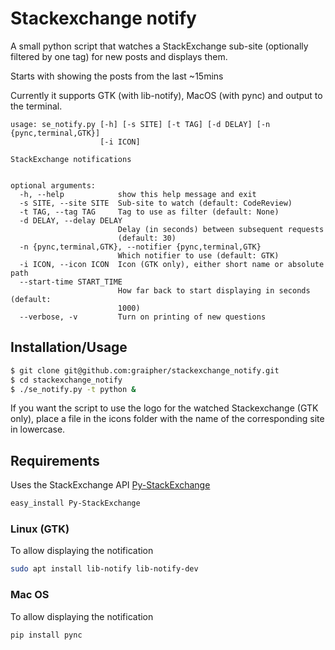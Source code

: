 # Stackexchange notify

A small python script that watches a StackExchange sub-site (optionally filtered by one tag) for new posts and displays them.

Starts with showing the posts from the last ~15mins

Currently it supports GTK (with lib-notify), MacOS (with pync) and output to the terminal.

```
usage: se_notify.py [-h] [-s SITE] [-t TAG] [-d DELAY] [-n {pync,terminal,GTK}]
                    [-i ICON]

StackExchange notifications


optional arguments:
  -h, --help            show this help message and exit
  -s SITE, --site SITE  Sub-site to watch (default: CodeReview)
  -t TAG, --tag TAG     Tag to use as filter (default: None)
  -d DELAY, --delay DELAY
                        Delay (in seconds) between subsequent requests
                        (default: 30)
  -n {pync,terminal,GTK}, --notifier {pync,terminal,GTK}
                        Which notifier to use (default: GTK)
  -i ICON, --icon ICON  Icon (GTK only), either short name or absolute path
  --start-time START_TIME
                        How far back to start displaying in seconds (default:
                        1000)
  --verbose, -v         Turn on printing of new questions
```

## Installation/Usage
```bash
$ git clone git@github.com:graipher/stackexchange_notify.git
$ cd stackexchange_notify
$ ./se_notify.py -t python &
```
If you want the script to use the logo for the watched Stackexchange (GTK only), place a file in the icons folder with the name of the corresponding site in lowercase.

## Requirements

Uses the StackExchange API [Py-StackExchange](https://github.com/lucjon/Py-StackExchange)

```bash
easy_install Py-StackExchange
```

### Linux (GTK)

To allow displaying the notification

```bash
sudo apt install lib-notify lib-notify-dev
```

### Mac OS

To allow displaying the notification

```bash
pip install pync
```
